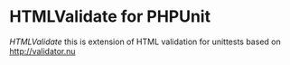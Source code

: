HTMLValidate for PHPUnit
=============

*HTMLValidate* this is extension of HTML validation for unittests based on http://validator.nu